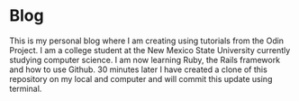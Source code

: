 # Blog
This is my personal blog where I am creating using tutorials from the Odin Project.
I am a college student at the New Mexico State University currently studying computer science. I am now learning Ruby, the Rails framework and how to use Github.
30 minutes later I have created a clone of this repository on my local and computer and will commit this update using terminal.

